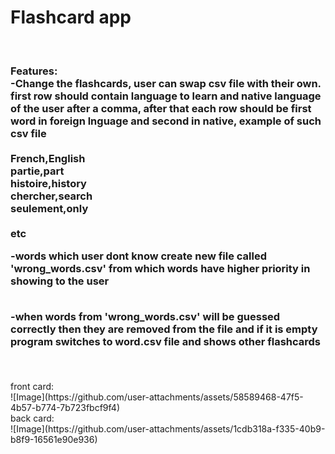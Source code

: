<h1>Flashcard app</h1><br>
<h3>Features:<br>
-Change the flashcards, user can swap csv file with
their own. first row should contain language to
learn and native language of the user after a comma,
after that each row should be first word in foreign lnguage and second
in native, example of such csv file<br><br>
French,English<br>
partie,part<br>
histoire,history<br>
chercher,search<br>
seulement,only<br><br>
etc

-words which user dont know create new file called 
'wrong_words.csv' from which words have higher 
priority in showing to the user<br><br>

-when words from 'wrong_words.csv' will be guessed
correctly then they are removed from the file and
if it is empty program switches to word.csv file
and shows other flashcards<br><br>
</h3><br>
front card:<br>
![Image](https://github.com/user-attachments/assets/58589468-47f5-4b57-b774-7b723fbcf9f4)
<br>back card:<br>
![Image](https://github.com/user-attachments/assets/1cdb318a-f335-40b9-b8f9-16561e90e936)
